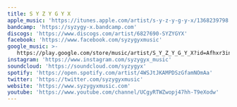 ```yaml
---
title: S Y Z Y G Y X
apple_music: 'https://itunes.apple.com/artist/s-y-z-y-g-y-x/1368239798'
bandcamp: 'https://syzygy-x.bandcamp.com'
discogs: 'https://www.discogs.com/artist/6827690-SYZYGYX'
facebook: 'https://www.facebook.com/syzygyxmusic'
google_music: >-
   https://play.google.com/store/music/artist/S_Y_Z_Y_G_Y_X?id=Afhxr3indjsadlpfwhhjogzry5u
instagram: 'https://www.instagram.com/syzygyx_music'
soundcloud: 'https://soundcloud.com/syzygyx'
spotify: 'https://open.spotify.com/artist/4WSJtJKAMPDSzGfamNOmAa'
twitter: 'https://twitter.com/syzygyxmusic'
website: 'https://www.syzygyxmusic.com'
youtube: 'https://www.youtube.com/channel/UCgyRTWZwopj47hh-T9eXodw'
---
```


